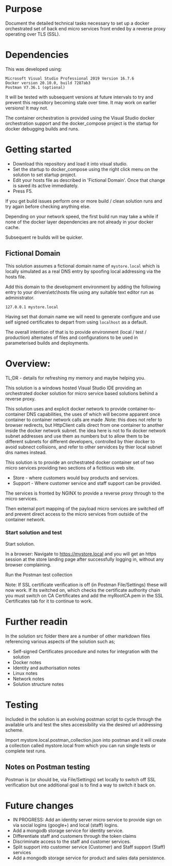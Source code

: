 # Purpose

Document the detailed technical tasks necessary to set up a docker orchestrated set of back end micro services front ended by a reverse proxy operating over TLS (SSL).

# Dependencies

This was developed using:

```
Microsoft Visual Studio Professional 2019 Version 16.7.6
Docker version 20.10.0, build 7287ab3
Postman V7.36.1 (optional)
```

It will be tested with subsequent versions at future intervals to try and prevent this repository becoming stale over time. It may work on earlier versions! It may not.

The container orchestration is provided using the Visual Studio docker orchestration support and the docker_compose project is the startup for docker debugging builds and runs.

# Getting started

- Download this repository and load it into visual studio.
- Set the startup to docker_compose using the right click menu on the solution to set startup project.
- Edit your hosts file as described in 'Fictional Domain'. Once that change is saved its active immediately.
- Press F5.

If you get build issues perform one or more build / clean solution runs and try again before checking anything else.

Depending on your network speed, the first build run may take a while if none of the docker layer dependencies are not already in your docker cache. 

Subsequent re builds will be quicker.

## Fictional Domain

This solution assumes a fictional domain name of ```mystore.local``` which is locally simulated as a real DNS entry by spoofing local addressing via the hosts file.

Add this domain to the development environment by adding the following entry to your drivers\etc\hosts file using any suitable text editor run as administrator.

```
127.0.0.1 mystore.local
```

Having set that domain name we will need to generate configure and use self signed certificates to depart from using ```localhost``` as a default.

The overall intention of that is to provide environment (local / test / production) alternates of files and configurations to be used in parameterised builds and deployments.

# Overview:

TL;DR - details for refreshing my memory and maybe helping you.

This solution is a windows hosted Visual Studio IDE providing an orchestrated docker solution for micro service based solutions behind a reverse proxy.

This solution uses and explicit docker network to provide container-to-container DNS capabilities, the uses of which will become apparent once container to container network calls are made .Note: this does not refer to browser redirects, but HttpClient calls direct from one container to another inside the docker network subnet. the idea here is not to fix docker network subnet addresses and use them as numbers but to allow them to be different subnets for different developers, controlled by thier docker to avoid subnect collisions, and refer to other servidces by thier local subnet dns names instead.

This solution is to provide an orchestrated docker container set of two micro services providing two sections of a fictitious web site.

- Store  - where customers would buy products and services.
- Support - Where customer service and staff support can be provided.

The services is fronted by NGINX to provide a reverse proxy through to the micro services.

Then external port mapping of the payload micro services are switched off and prevent direct access to the micro services from outside of the container network.


### Start solution and test

Start solution.

In a browser: Navigate to https://mystore.local and you will get an https session at the store landing page after successfully logging in, without any browser complaining.

Run the Postman test collection 

Note: If SSL certificate verification is off (in Postman File/Settings) these will now work. 
If its switched on, which checks the certificate authority chain you must switch on CA Certificates and add the myRootCA.pem in the SSL Certificates tab for it to continue to work.


# Further readin

In the solution src folder there are a number of other markdown files referencing various aspects of the solution such as;

- Self-signed Certificates procedure and notes for integration with the solution
- Docker notes
- Identity and authorisation notes
- Linux notes
- Network notes
- Solution structure notes

# Testing

Included in the solution is an evolving postman script to cycle through the available urls and test the sites accessibility via the desired url addressing scheme.

Import mystore.local.postman_collection.json into postman and it will create a collection called mystore.local from which you can run single tests or complete test runs.

## Notes on Postman testing

Postman is (or should be, via File/Settings) set locally to switch off SSL verification but one additional goal is to find a way to switch it back on.

# Future changes

- IN PROGRESS: Add an identity server micro service to provide sign on via social logins (google+) and local (staff) logins. 
- Add a mongodb storage service for identity service.
- Differentiate staff and customers through the token claims
- Discriminate access to the staff and customer services.
- Split support into customer service (Customer) and Staff support (Staff) services
- Add a mongodb storage service for product and sales data persistence.

